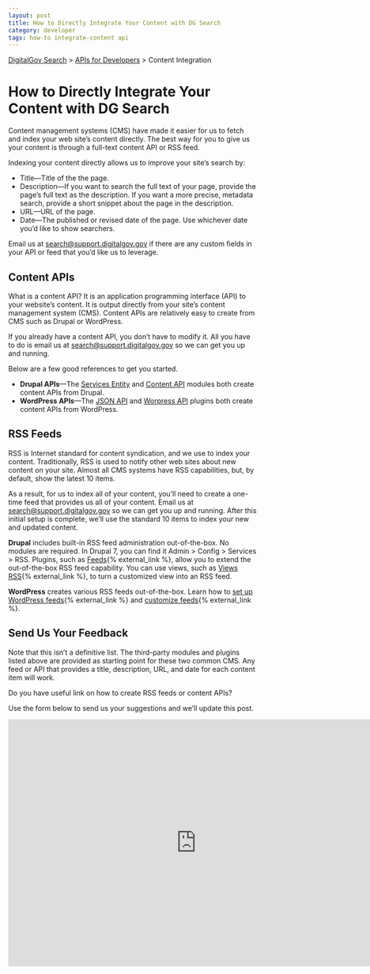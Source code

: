 ```yaml
---
layout: post
title: How to Directly Integrate Your Content with DG Search
category: developer
tags: how-to integrate-content api
---
```


[DigitalGov Search](/index.html) > [APIs for Developers](/developer/index.html) > Content Integration

# How to Directly Integrate Your Content with DG Search

Content management systems (CMS) have made it easier for us to fetch and index your web site’s content directly. The best way for you to give us your content is through a full-text content API or RSS feed. 

Indexing your content directly allows us to improve your site’s search by:

* Title&mdash;Title of the the page.
* Description&mdash;If you want to search the full text of your page, provide the page’s full text as the description. If you want a more precise, metadata search, provide a short snippet about the page in the description.
* URL&mdash;URL of the page.
* Date&mdash;The published or revised date of the page. Use whichever date you’d like to show searchers.

Email us at <search@support.digitalgov.gov> if there are any custom fields in your API or feed that you’d like us to leverage.

## Content APIs 

What is a content API? It is an application programming interface (API) to your website’s content. It is output directly from your site’s content management system (CMS). Content APIs are relatively easy to create from CMS such as Drupal or WordPress.

If you already have a content API, you don’t have to modify it. All you have to do is email us at search@support.digitalgov.gov so we can get you up and running. 

Below are a few good references to get you started. 

* **Drupal APIs**&mdash;The [Services Entity](https://drupal.org/project/services_entity) and [Content API](https://drupal.org/project/contentapi) modules both create content APIs from Drupal.
* **WordPress APIs**&mdash;The [JSON API](https://wordpress.org/plugins/json-api/) and [Worpress API](https://github.com/WP-API/WP-API) plugins both create content APIs from WordPress. 

## RSS Feeds

RSS is Internet standard for content syndication, and we use to index your content. Traditionally, RSS is used to notify other web sites about new content on your site. Almost all CMS systems have RSS capabilities, but, by default, show the latest 10 items. 

As a result, for us to index all of your content, you’ll need to create a one-time feed that provides us all of your content. Email us at search@support.digitalgov.gov so we can get you up and running. After this initial setup is complete, we’ll use the standard 10 items to index your new and updated content.

**Drupal** includes built-in RSS feed administration out-of-the-box. No modules are required. In Drupal 7, you can find it Admin > Config > Services > RSS. Plugins, such as [Feeds](https://www.drupal.org/project/feeds){% external_link %}, allow you to extend the out-of-the-box RSS feed capability. You can use views, such as [Views RSS](https://www.drupal.org/project/views_rss){% external_link %}, to turn a customized view into an RSS feed.

**WordPress** creates various RSS feeds out-of-the-box. Learn how to [set up WordPress feeds](http://codex.wordpress.org/WordPress_Feeds){% external_link %} and [customize feeds](http://codex.wordpress.org/Customizing_Feeds){% external_link %}.

## Send Us Your Feedback

Note that this isn’t a definitive list. The third-party modules and plugins listed above are provided as starting point for these two common CMS. Any feed or API that provides a title, description, URL, and date for each content item will work. 

Do you have useful link on how to create RSS feeds or content APIs?

Use the form below to send us your suggestions and we’ll update this post.

<iframe src="https://docs.google.com/forms/d/1ySM8p6TD_z_LhzkXY8DTrKaJNHFBHZQkoYmJirBRv1k/viewform?embedded=true" width="760" height="500" frameborder="0" marginheight="0" marginwidth="0">Loading...</iframe>